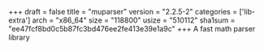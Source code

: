 +++
draft = false
title = "muparser"
version = "2.2.5-2"
categories = ['lib-extra']
arch = "x86_64"
size = "118800"
usize = "510112"
sha1sum = "ee47fcf8bd0c5b87fc3bd476ee2fe413e39e1a9c"
+++
A fast math parser library